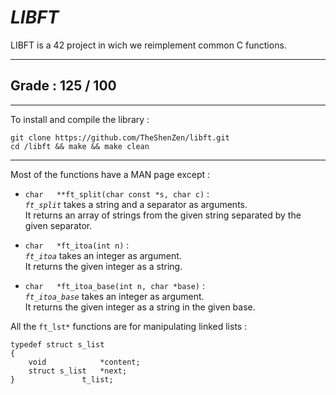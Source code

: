 # _LIBFT_


LIBFT is a 42 project in wich we reimplement common C functions.

---
## Grade : 125 / 100
---
To install and compile the library :
```
git clone https://github.com/TheShenZen/libft.git
cd /libft && make && make clean
```
---
Most of the functions have a MAN page except :

* ```char	**ft_split(char const *s, char c)``` :  
    *```ft_split```* takes a string and a separator as arguments.  
    It returns an array of strings from the given string separated by the given separator.

* ```char	*ft_itoa(int n)``` :  
    *```ft_itoa```* takes an integer as argument.  
    It returns the given integer as a string.

* ```char	*ft_itoa_base(int n, char *base)``` :  
    *```ft_itoa_base```* takes an integer as argument.  
    It returns the given integer as a string in the given base.

All the ```ft_lst*``` functions are for manipulating linked lists :  
```
typedef struct s_list
{
	void			*content;
	struct s_list	*next;
}				t_list;
```
